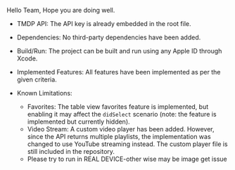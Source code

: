 
Hello Team,
Hope you are doing well.

* TMDP API: The API key is already embedded in the root file.
* Dependencies: No third-party dependencies have been added.
* Build/Run: The project can be built and run using any Apple ID through Xcode.
* Implemented Features: All features have been implemented as per the given criteria.
* Known Limitations:

  * Favorites: The table view favorites feature is implemented, but enabling it may affect the `didSelect` scenario (note: the feature is implemented but currently hidden).
  *  Video Stream: A custom video player has been added. However, since the API returns multiple playlists, the implementation was changed to use YouTube streaming instead. The custom player file is still included in the repository.
  *  Please try to run in REAL DEVICE-other wise may be image get issue

